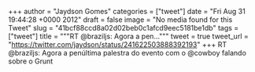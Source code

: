 
+++
author = "Jaydson Gomes"
categories = ["tweet"]
date = "Fri Aug 31 19:44:28 +0000 2012"
draft = false
image = "No media found for this Tweet"
slug = "41bcf88ccd8a02d02beb0c1afcd9eec5181be1db"
tags = ["tweet"]
title = """RT @braziljs: Agora a pen..."""
tweet = true
tweet_url = "https://twitter.com/jaydson/status/241622503888392193"
+++
RT @braziljs: Agora a penúltima palestra do evento com o @cowboy falando sobre o Grunt
